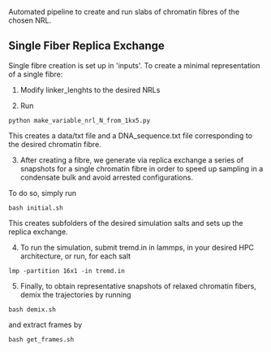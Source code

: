 Automated pipeline to create and run slabs of chromatin fibres of the chosen NRL.

## Single Fiber Replica Exchange

Single fibre creation is set up in 'inputs'. To create a minimal representation of a single fibre:

1. Modify linker_lenghts to the desired NRLs

2. Run 
```
python make_variable_nrl_N_from_1kx5.py
```

This creates a data/txt file and a DNA_sequence.txt file corresponding to the desired chromatin fibre. 

3. After creating a fibre, we generate via replica exchange a series of snapshots for a single chromatin fibre in order to speed up sampling in a condensate bulk and avoid arrested configurations.

To do so, simply run 
```
bash initial.sh
```

This creates subfolders of the desired simulation salts and sets up the replica exchange. 

4. To run the simulation, submit tremd.in in lammps, in your desired HPC architecture, or run, for each salt

```
lmp -partition 16x1 -in tremd.in
```

5. Finally, to obtain representative snapshots of relaxed chromatin fibers, demix the trajectories by running

```
bash demix.sh  
```

and extract frames by 

```
bash get_frames.sh
```



